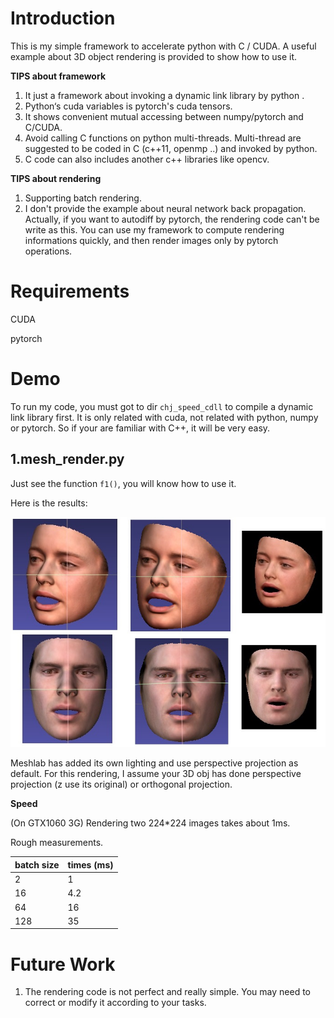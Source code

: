 # Introduction

This is my simple framework to accelerate python with C / CUDA. A useful example about 3D object rendering is provided to show how to use it.

**TIPS about framework**
1. It just a framework about invoking a dynamic link library by python .
2. Python‘s cuda variables is pytorch's cuda tensors.
3. It shows convenient mutual accessing between numpy/pytorch and C/CUDA.
4. Avoid calling C functions on python multi-threads. Multi-thread are suggested to be coded in C (c++11, openmp ..) and invoked by python.
5. C code can also includes another c++ libraries like opencv.


**TIPS about rendering**
1. Supporting batch rendering.
2. I don't provide the example about neural network back propagation.
Actually, if you want to autodiff by pytorch, the rendering code can't be write as this. You can use my framework to compute rendering informations quickly, and then render images only by pytorch operations.


# Requirements
CUDA

pytorch

# Demo
To run my code, you must got to dir `chj_speed_cdll` to compile a dynamic link library first. It is only related with cuda, not related with python, numpy or pytorch. So if your are familiar with C++, it will be very easy.

## 1.mesh_render.py
Just see the function `f1()`, you will know how to use it.

Here is the results:

![res](resource/res.jpg)

Meshlab has added its own lighting and use perspective projection as default. For this rendering, I assume your 3D obj has done perspective projection (z use its original) or orthogonal projection.

**Speed**

(On GTX1060 3G) Rendering two 224*224 images takes about 1ms. 

Rough measurements.

| batch size | times (ms) |
|--------|--------|
| 2 | 1 |
|  16      |   4.2     |
|  64      |   16     |
|  128      |   35     |


# Future Work

1. The rendering code is not perfect and really simple. You may need to correct or modify it according to your tasks.

